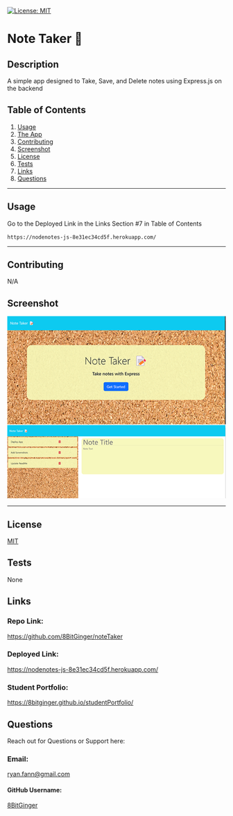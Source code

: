 
<a id="badges"></a>
[![License: MIT](https://img.shields.io/badge/License-MIT-yellow.svg)](https://opensource.org/licenses/MIT)


# Note Taker 📝

## Description
A simple app designed to Take, Save, and Delete notes using Express.js on the backend



## Table of Contents
1. [Usage](#usage)
2. [The App](#installation)
3. [Contributing](#contributing)
4. [Screenshot](#screenshot)
5. [License](#license)
6. [Tests](#tests)
7. [Links](#links)
8. [Questions](#support)

---

<a id="usage"></a>
## Usage
Go to the Deployed Link in the Links Section #7 in Table of Contents

<a id="installation"></a>
```
https://nodenotes-js-8e31ec34cd5f.herokuapp.com/
```

---

<a id="contributing"></a>
## Contributing
N/A


<a id="screenshot"></a>
## Screenshot
![screenshot](./public/assets/images/noteTaker-double-screenshot.png)

---


<a id="license"></a>
## License
[MIT](https://opensource.org/licenses/MIT)


<a id="tests"></a>
## Tests
None


<a id="links"></a>
## Links
### Repo Link:
 https://github.com/8BitGinger/noteTaker
### Deployed Link:
https://nodenotes-js-8e31ec34cd5f.herokuapp.com/
### Student Portfolio:
https://8bitginger.github.io/studentPortfolio/



<a id="support"></a>
## Questions
Reach out for Questions or Support here:
### Email: 
ryan.fann@gmail.com
#### GitHub Username: 
[8BitGinger](https://github.com/8BitGinger)

